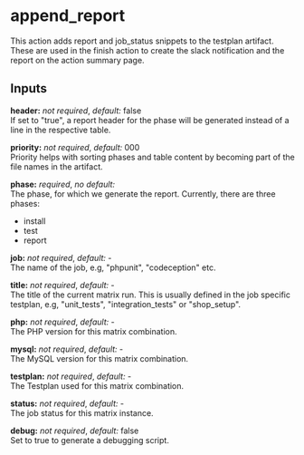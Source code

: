 # append_report
This action adds report and job_status snippets to the testplan artifact.
These are used in the finish action to create the slack notification and the
report on the action summary page.

## Inputs
**header:** *not required*, *default:* false  
If set to "true", a report header for the phase will be generated instead of a
line in the respective table.

**priority:** *not required*, *default:* 000  
Priority helps with sorting phases and table content by becoming part of the file names in the artifact.

**phase:** *required*, *no default:*  
The phase, for which we generate the report. Currently, there are three phases:
- install
- test
- report

**job:** *not required*, *default:* -  
The name of the job, e.g, "phpunit", "codeception" etc.

**title:** *not required*, *default:* -  
The title of the current matrix run. This is usually defined in the job specific testplan, e.g, "unit_tests", "integration_tests" or "shop_setup".

**php:** *not required*, *default:* -  
The PHP version for this matrix combination.

**mysql:** *not required*, *default:* -  
The MySQL version for this matrix combination.

**testplan:** *not required*, *default:* -  
The Testplan used for this matrix combination.

**status:** *not required*, *default:* -  
The job status for this matrix instance.

**debug:** *not required*, *default:* false  
Set to true to generate a debugging script.
